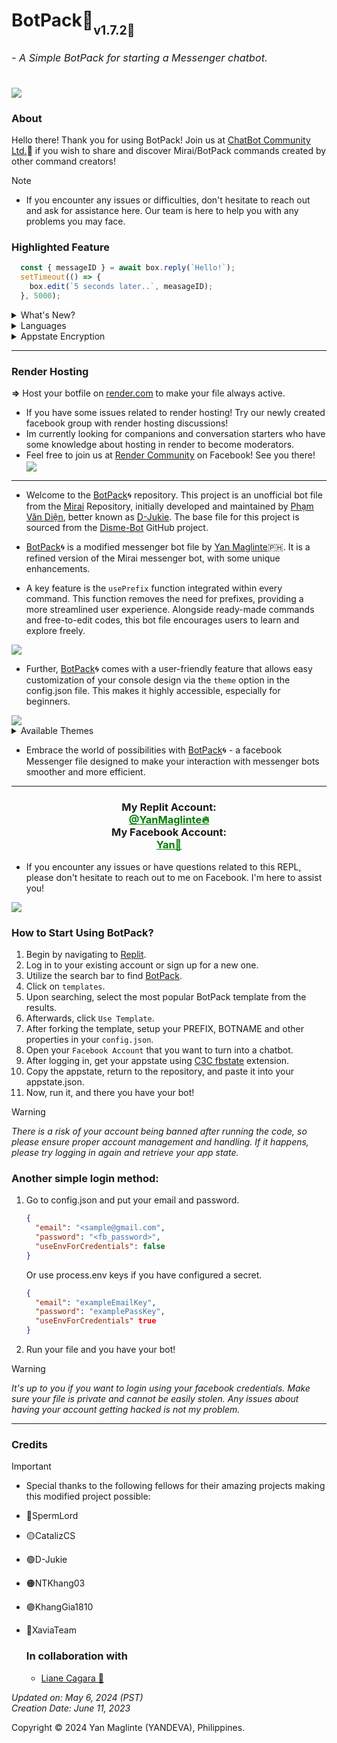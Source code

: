 <h1>BotPack🤖<sub><sub>v1.7.2🚀</sub><br><sub><sub><h6>- A Simple BotPack for starting a Messenger chatbot.</h6></sub></sub></sub></h1>

<img align="center" src="https://i.ibb.co/gMMvsYf/20240125-225244-0000.png"></a>

<h3>About</h3>

Hello there! Thank you for using BotPack! Join us at [ChatBot Community Ltd.](https://www.facebook.com/groups/178711334798450/?ref=share)🍪 if you wish to share and discover Mirai/BotPack commands created by other command creators!

> [!NOTE]
> - If you encounter any issues or difficulties, don't hesitate to reach out and ask for assistance here. Our team is here to help you with any problems you may face.


### Highlighted Feature
```js
  const { messageID } = await box.reply(`Hello!`);
  setTimeout(() => {
    box.edit(`5 seconds later..`, measageID);
  }, 5000);
```
  

<details>
  <summary>What's New?</summary>

### UPDATE!
  - New Box Feature for sending response using the bot.
  - New Env Credentials feature to hide your credentials.
  - Special credits to Liane Cagara💛😇
</details>

<details>
  <summary>Languages</summary>
  
> - en = English-US 
> - vi = Vietnamese 
> - tl = Tagalog 
> - cb = Bisaya/Cebuano
> - bd = Bengali 
> - ar = Arabic

Go to your config.json and set it in the language property:
```json
{
  "language": "en",
}
```

Looking for a French language translation done by a local French! Your contribution would be greatly appreciated, and credits will be provided!
</details>

<details>
  <summary>Appstate Encryption</summary>
  
  Are you having an issue about getting your account stolen or hacked? This might due to your appstate provided which is stolen by other users. If you feel unsecure, try setting up *"encryptSt"* to *true* in the **config.json**.
  
  ```json
  {
    "encrpytSt": true
  }
  ```

  Encrypting won't affect the bot process and will only make the appstate harder to be used by thiefs and hackers. Furthermore, it may get laggy when opening the appstate.json after being encrypted but still it is worth a shot.
  
</details>

---
### Render Hosting
__=>__ Host your botfile on [render.com](https://dashboard.render.com) to make your file always active.
- If you have some issues related to render hosting! Try our newly created facebook group with render hosting discussions!
- Im currently looking for companions and conversation starters who have some knowledge about hosting in render to become moderators.
- Feel free to join us at [Render Community](https://www.facebook.com/groups/7389392131128817/?ref=share) on Facebook! See you there!
[<img align="center" src="https://i.ibb.co/DMXyLm3/Picsart-24-02-14-12-25-06-014.jpg">](https://www.facebook.com/groups/7389392131128817/?ref=share&mibextid=NSMWBT)
</h1>

---

- Welcome to the [BotPack](https://replit.com/@YanMaglinte/BotPack)🌀 repository. This project is an unofficial bot file from the [Mirai](https://github.com/m1raibot/miraiv2) Repository, initially developed and maintained by [Phạm Văn Diện](https://github.com/D-Jukie/Disme-Bot.git), better known as [D-Jukie](https://github.com/D-Jukie). The base file for this project is sourced from the [Disme-Bot](https://github.com/D-Jukie/Disme-Bot.git) GitHub project.

- [BotPack](https://replit.com/@YanMaglinte/BotPack)🌀 is a modified messenger bot file by [Yan Maglinte](https://replit.com/@YanMaglinte)🇵🇭. It is a refined version of the Mirai messenger bot, with some unique enhancements. 

- A key feature is the `usePrefix` function integrated within every command. This function removes the need for prefixes, providing a more streamlined user experience. Alongside ready-made commands and free-to-edit codes, this bot file encourages users to learn and explore freely.
<img align="center" src="https://i.imgur.com/Je8NbDn.jpg"/>

- Further, [BotPack](https://replit.com/@YanMaglinte/BotPack)🌀 comes with a user-friendly feature that allows easy customization of your console design via the `theme` option in the config.json file. This makes it highly accessible, especially for beginners.
<img align="center" src="https://i.imgur.com/wHD2zXv.jpg"/>

<details>
  <summary>Available Themes</summary>
  
> - Blue
> - Aqua
> - Fiery
> - Orange
> - Pink
> - Red
> - Retro
> - Sunlight
> - Teen
> - Summer
> - Flower
> - Ghost
> - Purple
> - Rainbow
> - Hacker

Go to your `config.json` and set it in the language property:
```json
{
  "DESIGN": {
    "Title": "BotPack",
    "Theme": "Blue",
    "Admin": "YOUR_NAME"
  }
}
```
</details>

- Embrace the world of possibilities with [BotPack](https://replit.com/@YanMaglinte/BotPack)🌀 - a facebook Messenger file designed to make your interaction with messenger bots smoother and more efficient.
---
<div align="center">
      <h3>My Replit Account:
      <a href="https://replit.com/@YanMaglinte" style="color: green;"><br>@YanMaglinte🔥</a>
        <br>
        My Facebook Account:<a href="https://www.facebook.com/yandeva.me?mibextid=b06tZ0" style="color: green;"><br>Yan🚀</a></h3></div>

- If you encounter any issues or have questions related to this REPL, please don't hesitate to reach out to me on Facebook. I'm here to assist you!

<img align="center" src="https://i.ibb.co/z4d9ttK/Screenshot-2024-01-25-06-40-30-01-a23b203fd3aafc6dcb84e438dda678b6.jpg"/>

### **How to Start Using BotPack?**

1. Begin by navigating to [Replit](https://replit.com).
2. Log in to your existing account or sign up for a new one.
3. Utilize the search bar to find [BotPack](https://replit.com/@YanMaglinte/BotPack).
4. Click on `templates`.
5. Upon searching, select the most popular BotPack template from the results.
6. Afterwards, click `Use Template`.
7. After forking the template, setup your PREFIX, BOTNAME and other properties in your `config.json`.
8. Open your `Facebook Account` that you want to turn into a chatbot.
9. After logging in, get your appstate using [C3C fbstate](https://github.com/c3cbot/c3c-fbstate/archive/refs/tags/1.5.zip) extension.
10. Copy the appstate, return to the repository, and paste it into your appstate.json.
11. Now, run it, and there you have your bot!

> [!WARNING]
> *There is a risk of your account being banned after running the code, so please ensure proper account management and handling. If it happens, please try logging in again and retrieve your app state.*

### Another simple login method:
1. Go to config.json and put your email and password.
   ```json
   {
     "email": "<sample@gmail.com",
     "password": "<fb_password>",
     "useEnvForCredentials": false
   }
   ```
   Or use process.env keys if you have configured a secret.
   ```json
   {
     "email": "exampleEmailKey",
     "password": "examplePassKey",
     "useEnvForCredentials" true
   }
   ```
3. Run your file and you have your bot!

> [!WARNING]
> *It's up to you if you want to login using your facebook credentials. Make sure your file is private and cannot be easily stolen. Any issues about having your account getting hacked is not my problem.*

---

### Credits
> [!IMPORTANT]
> - Special thanks to the following fellows for their amazing projects making this modified project possible:
> - 🔴SpermLord
> - 🟡CatalizCS
> - 🟢D-Jukie
> - 🟠NTKhang03
> - 🟣KhangGia1810
> - 🔵XaviaTeam
>
>   ### In collaboration with
>   - [Liane Cagara 🎀](https://www.facebook.com/nealiana.kaye.cagara?mibextid=ZbWKwL)
>   
> _Updated on: May 6, 2024 (PST)<br>Creation Date: June 11, 2023_

Copyright © 2024 Yan Maglinte (YANDEVA), Philippines.<br>

